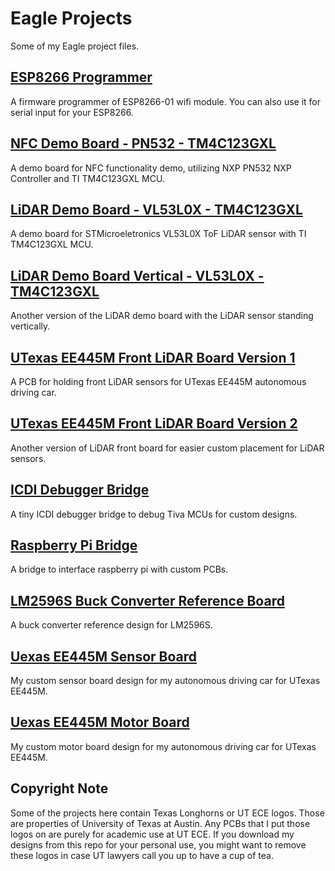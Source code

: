 # Eagle Projects
Some of my Eagle project files.

## [ESP8266 Programmer](ESP8266_Programmer)
A firmware programmer of ESP8266-01 wifi module. You can also use it for serial input for your ESP8266.

## [NFC Demo Board - PN532 - TM4C123GXL](LiDAR_Demo_Board-VL53L0X-TM4C123G)
A demo board for NFC functionality demo, utilizing NXP PN532 NXP Controller and TI TM4C123GXL MCU.

## [LiDAR Demo Board - VL53L0X - TM4C123GXL](LiDAR_Demo_Board_Vert-VL53L0X-TM4C123G)
A demo board for STMicroeletronics VL53L0X ToF LiDAR sensor with TI TM4C123GXL MCU.

## [LiDAR Demo Board Vertical - VL53L0X - TM4C123GXL](NFC_Demo_Board-PN532-TM4C123G)
Another version of the LiDAR demo board with the LiDAR sensor standing vertically.

## [UTexas EE445M Front LiDAR Board Version 1](UTX_EE445M_Front_LiDAR_Board_1)
A PCB for holding front LiDAR sensors for UTexas EE445M autonomous driving car.

## [UTexas EE445M Front LiDAR Board Version 2](UTX_EE445M_Front_LiDAR_Board_2)
Another version of LiDAR front board for easier custom placement for LiDAR sensors.

## [ICDI Debugger Bridge](ICDI_Bridge)
A tiny ICDI debugger bridge to debug Tiva MCUs for custom designs.

## [Raspberry Pi Bridge](Raspberry_Pi_Bridge)
A bridge to interface raspberry pi with custom PCBs.

## [LM2596S Buck Converter Reference Board](Buck_Converter_Reference_Board_5V_3A_LM2596S)
A buck converter reference design for LM2596S.

## [Uexas EE445M Sensor Board](UTX_EE445M_Sensor_Board)
My custom sensor board design for my autonomous driving car for UTexas EE445M.

## [Uexas EE445M Motor Board](UTX_EE445M_Motor_Board)
My custom motor board design for my autonomous driving car for UTexas EE445M.

## Copyright Note
Some of the projects here contain Texas Longhorns or UT ECE logos. Those are properties of University of Texas at Austin. Any PCBs that I put those logos on are purely for academic use at UT ECE. If you download my designs from this repo for your personal use, you might want to remove these logos in case UT lawyers call you up to have a cup of tea.

